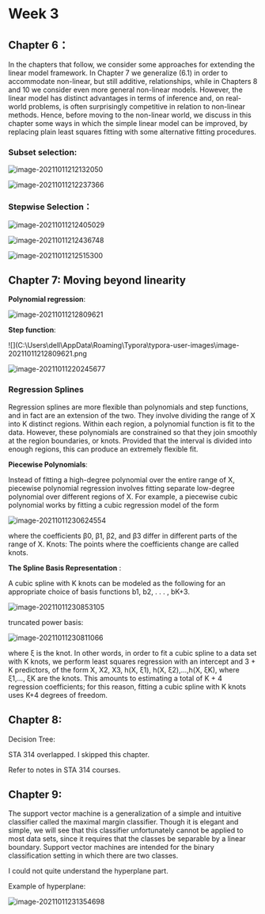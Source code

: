 # Week 3

## Chapter 6：

In the chapters that follow, we consider some approaches for extending the linear model framework. In Chapter 7 we generalize (6.1) in order to accommodate non-linear, but still additive, relationships, while in Chapters 8 and 10 we consider even more general non-linear models. However, the linear model has distinct advantages in terms of inference and, on real-world problems, is often surprisingly competitive in relation to non-linear methods. Hence, before moving to the non-linear world, we discuss in this chapter some ways in which the simple linear model can be improved, by replacing plain least squares fitting with some alternative fitting procedures.

### Subset selection:

![image-20211011212132050](C:\Users\dell\AppData\Roaming\Typora\typora-user-images\image-20211011212132050.png)



![image-20211011212237366](C:\Users\dell\AppData\Roaming\Typora\typora-user-images\image-20211011212237366.png)

### Stepwise Selection：

![image-20211011212405029](C:\Users\dell\AppData\Roaming\Typora\typora-user-images\image-20211011212405029.png)



![image-20211011212436748](C:\Users\dell\AppData\Roaming\Typora\typora-user-images\image-20211011212436748.png)

![image-20211011212515300](C:\Users\dell\AppData\Roaming\Typora\typora-user-images\image-20211011212515300.png)

## Chapter 7:  Moving beyond linearity

**Polynomial regression**:

![image-20211011212809621](C:\Users\dell\AppData\Roaming\Typora\typora-user-images\image-20211011212809621.png)

**Step function**:

![](C:\Users\dell\AppData\Roaming\Typora\typora-user-images\image-20211011212809621.png

![image-20211011220245677](C:\Users\dell\AppData\Roaming\Typora\typora-user-images\image-20211011220245677.png)

### Regression Splines

Regression splines are more flexible than polynomials and step functions, and in fact are an extension of the two. They involve dividing the range of X into K distinct regions. Within each region, a polynomial function is fit to the data. However, these polynomials are constrained so that they join smoothly at the region boundaries, or knots. Provided that the interval is divided into enough regions, this can produce an extremely flexible fit.

**Piecewise Polynomials**:

Instead of fitting a high-degree polynomial over the entire range of X, piecewise polynomial regression involves fitting separate low-degree polynomial over different regions of X. For example, a piecewise cubic polynomial works by fitting a cubic regression model of the form 

![image-20211011230624554](C:\Users\dell\AppData\Roaming\Typora\typora-user-images\image-20211011230624554.png)

where the coefficients β0, β1, β2, and β3 differ in different parts of the range of X.  Knots: The points where the coefficients change are called knots.

**The Spline Basis Representation** :

A cubic spline with K knots can be modeled as the following for an appropriate choice of basis functions b1, b2, . . . , bK+3.

![image-20211011230853105](C:\Users\dell\AppData\Roaming\Typora\typora-user-images\image-20211011230853105.png)

truncated power basis: 

![image-20211011230811066](C:\Users\dell\AppData\Roaming\Typora\typora-user-images\image-20211011230811066.png)

where ξ is the knot. In other words, in order to fit a cubic spline to a data set with K knots, we perform least squares regression with an intercept and 3 + K predictors, of the form X, X2, X3, h(X, ξ1), h(X, ξ2),...,h(X, ξK), where ξ1,..., ξK are the knots. This amounts to estimating a total of K + 4 regression coefficients; for this reason, fitting a cubic spline with K knots uses K+4 degrees of freedom.

## Chapter 8:

Decision Tree:

STA 314 overlapped. I skipped this chapter.

Refer to notes in STA 314 courses.



## Chapter 9:

The support vector machine is a generalization of a simple and intuitive classifier called the maximal margin classifier. Though it is elegant and simple, we will see that this classifier unfortunately cannot be applied to most data sets, since it requires that the classes be separable by a linear boundary. Support vector machines are intended for the binary classification setting in which there are two classes.

I could not quite understand the hyperplane part.

Example of hyperplane:

![image-20211011231354698](C:\Users\dell\AppData\Roaming\Typora\typora-user-images\image-20211011231354698.png)
